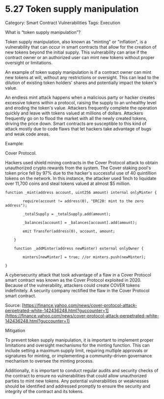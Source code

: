 # 5.27 Token supply manipulation

Category: Smart Contract Vulnerabilities
Tags: Execution

What is “token supply manipulation”?

Token supply manipulation, also known as "minting" or "inflation", is a vulnerability that can occur in smart contracts that allow for the creation of new tokens beyond the initial supply. This vulnerability can arise if the contract owner or an authorized user can mint new tokens without proper oversight or limitations.

An example of token supply manipulation is if a contract owner can mint new tokens at will, without any restrictions or oversight. This can lead to the dilution of existing token holders' shares and potentially impact the token's value.

An endless mint attack happens when a malicious party or hacker creates excessive tokens within a protocol, raising the supply to an unhealthy level and eroding the token's value. Attackers frequently complete the operation quickly and leave with tokens valued at millions of dollars. Attackers frequently go on to flood the market with all the newly created tokens, driving the price down.
Smart contracts are susceptible to this kind of attack mostly due to code flaws that let hackers take advantage of bugs and weak code areas. 

Example:

Cover Protocol. 

Hackers used shield mining contracts in the Cover Protocol attack to obtain unauthorized crypto rewards from the system. The Cover staking pool's token price fell by 97% due to the hacker's successful use of 40 quintillion tokens on the network. In this instance, the attacker used 1inch to liquidate over 11,700 coins and steal tokens valued at almost $5 million.

```solidity
function _mint(address account, uint256 amount) internal onlyMinter {

        require(account != address(0), "ERC20: mint to the zero address");

        _totalSupply = _totalSupply.add(amount);

        _balances[account] = _balances[account].add(amount);

        emit Transfer(address(0), account, amount;

    }

    function _addMinter(address newMinter) external onlyOwner {

        minters[newMinter] = true; //or minters.push(newMinter);

}
```

A cybersecurity attack that took advantage of a flaw in a Cover Protocol smart contract was known as the Cover Protocol exploited in 2020. Because of the vulnerability, attackers could create COVER tokens indefinitely. A security company rectified the flaw in the Cover Protocol smart contract.

Source: [https://finance.yahoo.com/news/cover-protocol-attack-perpetrated-white-142436248.html?guccounter=1](https://finance.yahoo.com/news/cover-protocol-attack-perpetrated-white-142436248.html?guccounter=1)

Mitigation

To prevent token supply manipulation, it is important to implement proper limitations and oversight mechanisms for the minting function. This can include setting a maximum supply limit, requiring multiple approvals or signatures for minting, or implementing a community-driven governance mechanism to oversee the minting process.

Additionally, it is important to conduct regular audits and security checks of the contract to ensure no vulnerabilities that could allow unauthorized parties to mint new tokens. Any potential vulnerabilities or weaknesses should be identified and addressed promptly to ensure the security and integrity of the contract and its tokens.